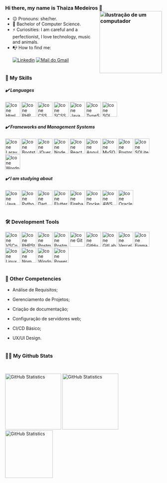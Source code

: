 ### Hi there, my name is Thaiza Medeiros :wave: <img src="https://raw.githubusercontent.com/MicaelliMedeiros/micaellimedeiros/master/image/computer-illustration.png" alt="ilustração de um computador" min-width="200px" max-width="200px" width="200px" align="right">

- :wink: Pronouns: she/her.
- :brain: Bachelor of Computer Science.
- :zap: Curiosities: I am careful and a perfectionist, I love technology, music and animals.
- :mailbox_with_no_mail: How to find me: <br><br>
[<img alt="Linkedin" src="https://img.shields.io/badge/-linkedin-%230077B5?style=for-the-badge&logo=linkedin&logoColor=white"/>](https://www.linkedin.com/in/thaiza-medeiros-734aa9150/)
[<img alt="Mail do Gmail" src="https://img.shields.io/badge/mail-FFFFFF?style=for-the-badge&logo=gmail&logoColor=black"/>](mailto:thaizamedeirossw@gmail.com)

#

### :rocket: My Skills

##### :heavy_check_mark: Languages
<p align="left">
 <a href="https://developer.mozilla.org/pt-BR/docs/Web/HTML/" target="_blank"><img height="48px" width="48px" alt="Icone Html" src="https://skillicons.dev/icons?i=html"/></a>
 <a href="https://www.php.net/" target="_blank"><img height="48px" width="48px" alt="Icone PHP" src="https://skillicons.dev/icons?i=php"/></a>
 <a href="https://developer.mozilla.org/pt-BR/docs/Web/CSS/" target="_blank"><img height="48px" width="48px" alt="Icone CSS" src="https://skillicons.dev/icons?i=css"/></a>
 <a href="https://sass-lang.com/" target="_blank"><img height="48px" width="48px" alt="Icone SCSS" src="https://skillicons.dev/icons?i=scss"/></a>
 <a href="https://developer.mozilla.org/pt-BR/docs/Web/JavaScript/" target="_blank"><img height="48px" width="48px" alt="Icone Java Script" src="https://skillicons.dev/icons?i=js"/></a>
 <a href="https://www.typescriptlang.org/pt/" target="_blank"><img height="48px" width="48px" alt="Icone TypeScript" src="https://skillicons.dev/icons?i=ts"/></a>
 <a href="https://www.w3schools.com/sql/" target="_blank"><img height="48px" width="48px" alt="Icone SQL" src="https://i.postimg.cc/HWR1YRhd/servidor-sql.png"/></a>
</p>

##### :heavy_check_mark: Frameworks and Management Systems 
<p align="left">
 <a href="https://laravel.com/" target="_blank"><img height="48px" width="48px" alt="Icone Laravel" src="https://skillicons.dev/icons?i=laravel"/></a>
 <a href="https://getbootstrap.com/" target="_blank"><img height="48px" width="48px" alt="Icone Bootstrap" src="https://skillicons.dev/icons?i=bootstrap"/></a>
 <a href="https://jquery.com/" target="_blank"><img height="48px" width="48px" alt="Icone JQuery" src="https://skillicons.dev/icons?i=jquery"/></a>
 <a href="https://nodejs.org/" target="_blank"><img height="48px" width="48px" alt="Icone Node" src="https://skillicons.dev/icons?i=nodejs"/></a>
 <a href="https://react.dev/" target="_blank"><img height="48px" width="48px" alt="Icone React" src="https://skillicons.dev/icons?i=react"/></a>
 <a href="https://angular.io/" target="_blank"><img height="48px" width="48px" alt="Icone Angular" src="https://skillicons.dev/icons?i=angular"/></a>
 <a href="https://www.mysql.com/" target="_blank"><img height="48px" width="48px" alt="Icone MySQL" src="https://skillicons.dev/icons?i=mysql"/></a>
 <a href="https://www.postgresql.org/" target="_blank"><img height="48px" width="48px" alt="Icone PostgreSQL" src="https://skillicons.dev/icons?i=postgres"/></a>
 <a href="https://www.sqlite.org/" target="_blank"><img height="48px" width="48px" alt="Icone SQLite" src="https://skillicons.dev/icons?i=sqlite"/></a>
 <a href="https://wordpress.com/" target="_blank"><img height="48px" width="48px" alt="Icone Wordpress" src="https://skillicons.dev/icons?i=wordpress"/></a>
</p>

##### :heavy_check_mark: I am studying about 
<p align="left">
 <a href="https://www.java.com/" target="_blank"><img height="48px" width="48px" alt="Icone Java" src="https://skillicons.dev/icons?i=java"/></a>
 <a href="https://www.python.org/" target="_blank"><img height="48px" width="48px" alt="Icone Python" src="https://skillicons.dev/icons?i=python"/></a>
 <a href="https://dart.dev/" target="_blank"><img height="48px" width="48px" alt="Icone Dart" src="https://skillicons.dev/icons?i=dart"/></a>
 <a href="https://flutter.dev/" target="_blank"><img height="48px" width="48px" alt="Icone Flutter" src="https://skillicons.dev/icons?i=flutter"/></a>
 <a href="https://firebase.google.com/" target="_blank"><img height="48px" width="48px" alt="Icone Firebase" src="https://skillicons.dev/icons?i=firebase"/></a>
 <a href="https://www.docker.com/" target="_blank"><img height="48px" width="48px" alt="Icone Docker" src="https://skillicons.dev/icons?i=docker"/></a>
 <a href="https://aws.amazon.com/" target="_blank"><img height="48px" width="48px" alt="Icone AWS" src="https://skillicons.dev/icons?i=aws"/></a>
 <a href="https://www.oracle.com/" target="_blank"><img height="48px" width="48px" alt="Icone Oracle" src="https://skillicons.dev/icons?i=oracle"/></a>
</p>

#

### :hammer_and_wrench: Development Tools

<p align="left">
 <a href="https://code.visualstudio.com/" target="_blank"><img height="48px" width="48px" alt="Icone VSCode" src="https://skillicons.dev/icons?i=vscode"/></a>
 <a href="https://www.jetbrains.com/pt-br/phpstorm/" target="_blank"><img height="48px" width="48px" alt="Icone PHPStorm" src="https://i.postimg.cc/GptH06fG/Php-Storm-Icon.png"/></a>
 <a href="https://www.postman.com/" target="_blank"><img height="48px" width="48px" alt="Icone Postman" src="https://skillicons.dev/icons?i=postman"/></a>
 <a href="https://insomnia.rest/" target="_blank"><img height="48px" width="48px" alt="Icone Postman" src="https://i.postimg.cc/MHch4m7T/insomnia.png"/></a>
 <a href="https://git-scm.com/" target="_blank"><img height="48px" width="48px" alt="Icone Git" src="https://skillicons.dev/icons?i=git"/></a>
 <a href="https://github.com/" target="_blank"><img height="48px" width="48px" alt="Icone GitHub" src="https://skillicons.dev/icons?i=github"/></a>
 <a href="https://gitlab.com/" target="_blank"><img height="48px" width="48px" alt="Icone GitLab" src="https://skillicons.dev/icons?i=gitlab"/></a>
 <a href="https://vercel.com/" target="_blank"><img height="48px" width="48px" alt="Icone Vercel" src="https://skillicons.dev/icons?i=vercel"/></a>
 <a href="https://www.figma.com/" target="_blank"><img height="48px" width="48px" alt="Icone Figma" src="https://skillicons.dev/icons?i=figma"/></a>
 <a href="https://www.linux.org/" target="_blank"><img height="48px" width="48px" alt="Icone Linux" src="https://skillicons.dev/icons?i=linux"/></a>
 <a href="https://www.npmjs.com/" target="_blank"><img height="48px" width="48px" alt="Icone Npm" src="https://i.postimg.cc/L8k9jKJ2/Group.png"/></a>
 <a href="https://www.microsoft.com/pt-br/windows" target="_blank"><img height="48px" width="48px" alt="Icone Windows" src="https://i.postimg.cc/nrfRD5Sg/windows-icon-png-5802.png"/></a>
 <a href="https://learn.microsoft.com/pt-br/powershell/" target="_blank"><img height="48px" width="48px" alt="Icone Powershell" src="https://skillicons.dev/icons?i=powershell"/></a>
</p>

#

### :pushpin: Other Competencies
 - <p align="left">Análise de Requisitos;</p>
 - <p align="left">Gerenciamento de Projetos;</p>
 - <p align="left">Criação de documentação;</p>
 - <p align="left">Configuração de servidores web;</p>
 - <p align="left">CI/CD Básico;</p>
 - <p align="left">UX/UI Design.</p>

#

### :woman_technologist: My Github Stats

<br>

[<img height="180px" alt="GitHub Statistics" src="https://github-readme-stats.vercel.app/api/top-langs/?username=ThaiMedeiros&layout=compact&langs_count=7&theme=radical"/>](https://github.com/)
[<img height="180px" alt="GitHub Statistics" src="https://github-readme-stats.vercel.app/api/?username=ThaiMedeiros&show_icons=true&theme=radical"/>](https://github.com/)
[<img height="153px" alt="GitHub Statistics" src="http://github-readme-streak-stats.herokuapp.com/?user=ThaiMedeiros&amp;theme=radical"/>](https://github.com/)
